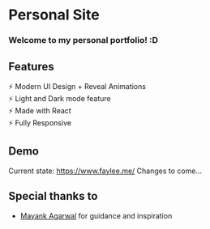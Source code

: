 # Personal Site

### Welcome to my personal portfolio! :D

<!--<h2 align="center">
  <img src="https://github.com/mayankagarwal09/dev-portfolio/blob/master/images/dev-portfolio.gif" alt="Dev Portfolio" />
  <br>
</h2> -->

## Features

⚡️ Modern UI Design + Reveal Animations\
⚡️ Light and Dark mode feature\
⚡️ Made with React\
⚡️ Fully Responsive

## Demo
Current state: https://www.faylee.me/
Changes to come...

<!--To view the demo: **[click here](https://dev-portfolio-mayankagarwal09.vercel.app)**-->

## Special thanks to

- [Mayank Agarwal](https://mayankagarwal09.com) for guidance and inspiration 
